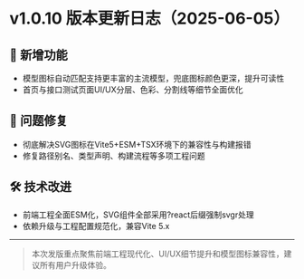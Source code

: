 # v1.0.10 版本更新日志（2025-06-05）

## 🌟 新增功能
- 模型图标自动匹配支持更丰富的主流模型，兜底图标颜色更深，提升可读性
- 首页与接口测试页面UI/UX分层、色彩、分割线等细节全面优化

## 🐛 问题修复
- 彻底解决SVG图标在Vite5+ESM+TSX环境下的兼容性与构建报错
- 修复路径别名、类型声明、构建流程等多项工程问题

## 🛠️ 技术改进
- 前端工程全面ESM化，SVG组件全部采用?react后缀强制svgr处理
- 依赖升级与工程配置规范化，兼容Vite 5.x

---

> 本次发版重点聚焦前端工程现代化、UI/UX细节提升和模型图标兼容性，建议所有用户升级体验。